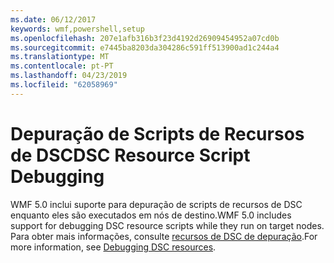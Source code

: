 ```yaml
---
ms.date: 06/12/2017
keywords: wmf,powershell,setup
ms.openlocfilehash: 207e1afb316b3f23d4192d26909454952a07cd0b
ms.sourcegitcommit: e7445ba8203da304286c591ff513900ad1c244a4
ms.translationtype: MT
ms.contentlocale: pt-PT
ms.lasthandoff: 04/23/2019
ms.locfileid: "62058969"
---
```

# <a name="dsc-resource-script-debugging"></a><span data-ttu-id="eb20e-102">Depuração de Scripts de Recursos de DSC</span><span class="sxs-lookup"><span data-stu-id="eb20e-102">DSC Resource Script Debugging</span></span>

<span data-ttu-id="eb20e-103">WMF 5.0 inclui suporte para depuração de scripts de recursos de DSC enquanto eles são executados em nós de destino.</span><span class="sxs-lookup"><span data-stu-id="eb20e-103">WMF 5.0 includes support for debugging DSC resource scripts while they run on target nodes.</span></span>
<span data-ttu-id="eb20e-104">Para obter mais informações, consulte [recursos de DSC de depuração](https://msdn.microsoft.com/powershell/dsc/debugresource).</span><span class="sxs-lookup"><span data-stu-id="eb20e-104">For more information, see [Debugging DSC resources](https://msdn.microsoft.com/powershell/dsc/debugresource).</span></span>
